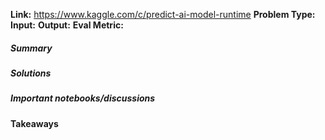**Link:** https://www.kaggle.com/c/predict-ai-model-runtime
**Problem Type:** 
**Input:** 
**Output:** 
**Eval Metric:** 
##### Summary
##### Solutions

##### Important notebooks/discussions

#### Takeaways